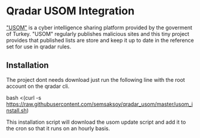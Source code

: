 # Qradar USOM Integration

["USOM"](https://www.usom.gov.tr/)  is a cyber intelligence sharing platform provided by the goverment of Turkey.
"USOM" regularly publishes malicious sites and this tiny project provides that published lists are store and keep it up to date in the reference set for use in qradar rules.


## Installation

The project dont needs download just run the following line with the root account on the qradar cli.

bash <(curl -s https://raw.githubusercontent.com/semsaksoy/qradar_usom/master/usom_install.sh)

This installation script will download the usom update script and add it to the cron so that it runs on an hourly basis.

